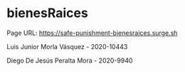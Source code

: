 # bienesRaices

Page URL: https://safe-punishment-bienesraices.surge.sh

Luis Junior Morla Vásquez - 2020-10443

Diego De Jesús Peralta Mora - 2020-9940
